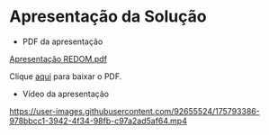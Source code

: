 # Apresentação da Solução

- PDF da apresentação

[Apresentação REDOM.pdf](https://github.com/ICEI-PUC-Minas-PMV-ADS/REDOM-PET/files/8985720/pdf-apresentacao-redom-pet.pdf)

Clique [aqui](https://github.com/ICEI-PUC-Minas-PMV-ADS/REDOM-PET/files/8985720/pdf-apresentacao-redom-pet.pdf) para baixar o PDF.


- Vídeo da apresentação

https://user-images.githubusercontent.com/92655524/175793386-978bbcc1-3942-4f34-98fb-c97a2ad5af64.mp4


